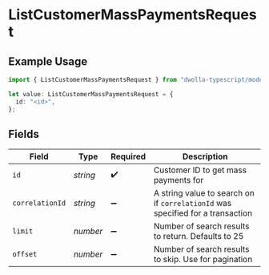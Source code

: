 # ListCustomerMassPaymentsRequest

## Example Usage

```typescript
import { ListCustomerMassPaymentsRequest } from "dwolla-typescript/models/operations";

let value: ListCustomerMassPaymentsRequest = {
  id: "<id>",
};
```

## Fields

| Field                                                                          | Type                                                                           | Required                                                                       | Description                                                                    |
| ------------------------------------------------------------------------------ | ------------------------------------------------------------------------------ | ------------------------------------------------------------------------------ | ------------------------------------------------------------------------------ |
| `id`                                                                           | *string*                                                                       | :heavy_check_mark:                                                             | Customer ID to get mass payments for                                           |
| `correlationId`                                                                | *string*                                                                       | :heavy_minus_sign:                                                             | A string value to search on if `correlationId` was specified for a transaction |
| `limit`                                                                        | *number*                                                                       | :heavy_minus_sign:                                                             | Number of search results to return. Defaults to 25                             |
| `offset`                                                                       | *number*                                                                       | :heavy_minus_sign:                                                             | Number of search results to skip. Use for pagination                           |